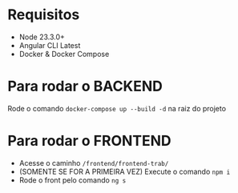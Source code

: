 # Requisitos

- Node 23.3.0+
- Angular CLI Latest
- Docker & Docker Compose

# Para rodar o BACKEND

Rode o comando `docker-compose up --build -d` na raiz do projeto

# Para rodar o FRONTEND

- Acesse o caminho `/frontend/frontend-trab/`
- (SOMENTE SE FOR A PRIMEIRA VEZ) Execute o comando `npm i`
- Rode o front pelo comando `ng s`
